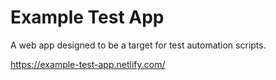 # Example Test App

A web app designed to be a target for test automation scripts.

https://example-test-app.netlify.com/